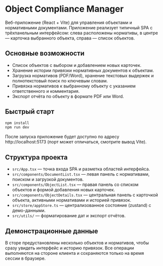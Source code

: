 # Object Compliance Manager

Веб-приложение (React + Vite) для управления объектами и нормативными документами. Приложение реализует типичный SPA с трёхпанельным интерфейсом: слева расположены нормативы, в центре — карточка выбранного объекта, справа — список объектов.

## Основные возможности

- Список объектов с выбором и добавлением новых карточек.
- Хранение истории привязки нормативных документов к объектам.
- Загрузка нормативов (PDF/Word), хранение текстовых выдержек и полнотекстовый поиск по ключевым словам.
- Привязка нормативов к выбранному объекту с указанием ответственного и комментария.
- Экспорт отчёта по объекту в формате PDF или Word.

## Быстрый старт

```bash
npm install
npm run dev
```

После запуска приложение будет доступно по адресу http://localhost:5173 (порт может отличаться, смотрите вывод Vite).

## Структура проекта

- `src/App.tsx` — точка входа SPA и разметка областей интерфейса.
- `src/components/DocumentList.tsx` — левая панель с нормативами, поиском и загрузкой документов.
- `src/components/ObjectList.tsx` — правая панель со списком объектов и формой добавления новых карточек.
- `src/components/ObjectDetails.tsx` — центральная панель с карточкой объекта, активными нормативами и историей привязок.
- `src/store/appStore.ts` — централизованное состояние (zustand) с демо-данными.
- `src/utils/` — форматирование дат и экспорт отчётов.

## Демонстрационные данные

В сторе предустановлены несколько объектов и нормативов, чтобы сразу увидеть интерфейс и историю привязок. Все операции выполняются на стороне клиента и сохраняются только на время сессии в браузере.
